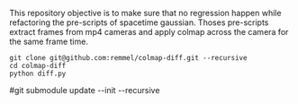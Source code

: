 This repository objective is to make sure that no regression happen while refactoring the pre-scripts of spacetime gaussian.
Thoses pre-scripts extract frames from mp4 cameras and apply colmap across the camera for the same frame time.


```shell
git clone git@github.com:remmel/colmap-diff.git --recursive
cd colmap-diff
python diff.py
```


#git submodule update --init --recursive


